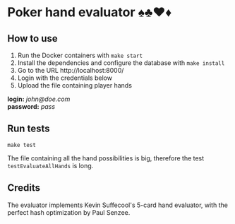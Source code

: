 # Poker hand evaluator ♠️♣️♥️♦️

## How to use

1. Run the Docker containers with `make start`  
2. Install the dependencies and configure the database with `make install` 
2. Go to the URL http://localhost:8000/  
3. Login with the credentials below
4. Upload the file containing player hands 

**login:** _john@doe.com_   
**password:** _pass_

## Run tests

    make test

The file containing all the hand possibilities is big, therefore the test `testEvaluateAllHands` is long.

## Credits  
The evaluator implements Kevin Suffecool's 5-card hand evaluator, with the perfect hash optimization by Paul Senzee.
